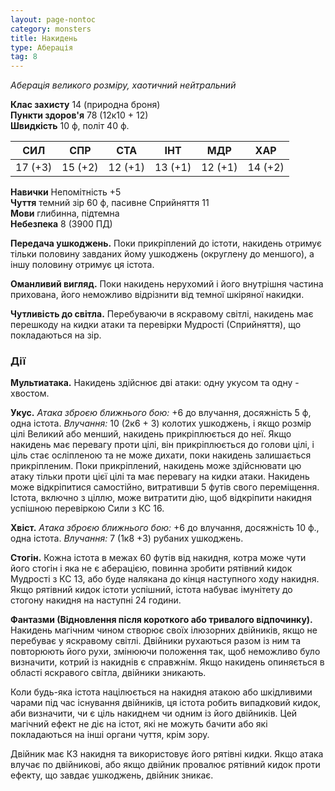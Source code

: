 ```yaml
---
layout: page-nontoc
category: monsters
title: Накидень
type: Аберація
tag: 8
---
```


_Аберація великого розміру, хаотичний нейтральний_  

**Клас захисту** 14 (природна броня)    
**Пункти здоров'я** 78 (12к10 + 12)     
**Швидкість** 10 ф, політ 40 ф.  

| СИЛ     | СПР     | СТА     | ІНТ     | МДР     | ХАР     |
| ------- | ------- | ------- | ------- | ------- | ------- |
| 17 (+3) | 15 (+2) | 12 (+1) | 13 (+1) | 12 (+1) | 14 (+2) |

**Навички** Непомітність +5    
**Чуття** темний зір 60 ф, пасивне Сприйняття 11    
**Мови** глибинна, підтемна    
**Небезпека** 8 (3900 ПД)  

**Передача ушкоджень.** Поки прикріплений до істоти, накидень отримує тільки половину завданих йому ушкоджень (округлену до меншого), а іншу половину отримує ця істота.    

**Оманливий вигляд.** Поки накидень нерухомий і його внутрішня частина прихована, його неможливо відрізнити від темної шкіряної накидки.    

**Чутливість до світла.** Перебуваючи в яскравому світлі, накидень має перешкоду на кидки атаки та перевірки Мудрості (Сприйняття), що покладаються на зір.  

### Дії
**Мультиатака.** Накидень здійснює дві атаки: одну укусом та одну - хвостом.    

**Укус.** _Атака зброєю ближнього бою:_ +6 до влучання, досяжність 5 ф, одна істота. _Влучання:_ 10 (2к6 + 3) колотих ушкоджень, і якщо розмір цілі Великий або менший, накидень прикріплюється до неї. Якщо накидень має перевагу проти цілі, він прикріплюється до голови цілі, і ціль стає осліпленою та не може дихати, поки накидень залишається прикріпленим. Поки прикріплений, накидень може здійснювати цю атаку тільки проти цієї цілі та має перевагу на кидки атаки. Накидень може відкріпитися самостійно, витративши 5 футів свого переміщення. Істота, включно з ціллю, може витратити дію, щоб відкріпити накидня успішною перевіркою Сили з КС 16.    

**Хвіст.** _Атака зброєю ближнього бою:_ +6 до влучання, досяжність 10 ф., одна істота. _Влучання:_ 7 (1к8 +3) рубаних ушкоджень.    

**Стогін.** Кожна істота в межах 60 футів від накидня, котра може чути його стогін і яка не є аберацією, повинна зробити рятівний кидок Мудрості з КС 13, або буде налякана до кінця наступного ходу накидня. Якщо рятівний кидок істоти успішний, істота набуває імунітету до стогону накидня на наступні 24 години.    

**Фантазми (Відновлення після короткого або тривалого відпочинку).** Накидень магічним чином створює своїх ілюзорних двійників, якщо не перебуває у яскравому світлі. Двійники рухаються разом із ним та повторюють його рухи, змінюючи положення так, щоб неможливо було визначити, котрий із накиднів є справжнім. Якщо накидень опиняється в області яскравого світла, двійники зникають.    

Коли будь-яка істота націлюється на накидня атакою або шкідливими чарами під час існування двійників, ця істота робить випадковий кидок, аби визначити, чи є ціль накиднем чи одним із його двійників. Цей магічний ефект не діє на істот, які не можуть бачити або які покладаються на інші органи чуття, крім зору.    

Двійник має КЗ накидня та використовує його рятівні кидки. Якщо атака влучає по двійникові, або якщо двійник провалює рятівний кидок проти ефекту, що завдає ушкоджень, двійник зникає.

